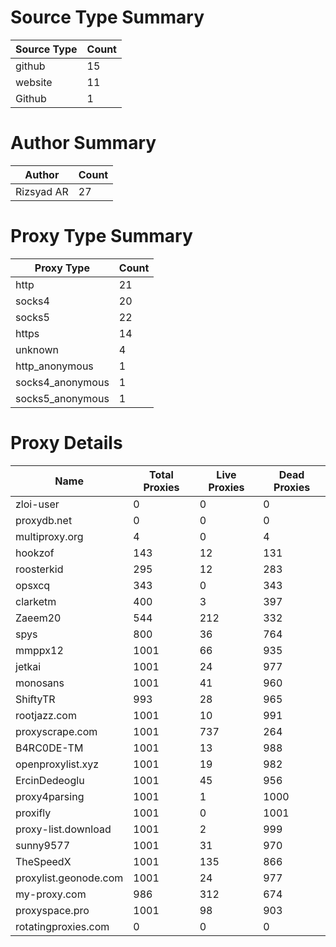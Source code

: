 # Source Type Summary

| Source Type | Count |
|-------------|-------|
| github | 15 |
| website | 11 |
| Github | 1 |


# Author Summary

| Author | Count |
|--------|-------|
| Rizsyad AR | 27 |


# Proxy Type Summary

| Proxy Type | Count |
|------------|-------|
| http | 21 |
| socks4 | 20 |
| socks5 | 22 |
| https | 14 |
| unknown | 4 |
| http_anonymous | 1 |
| socks4_anonymous | 1 |
| socks5_anonymous | 1 |


# Proxy Details

| Name | Total Proxies | Live Proxies | Dead Proxies |
|------|---------------|--------------|---------------|
| zloi-user | 0 | 0 | 0 |
| proxydb.net | 0 | 0 | 0 |
| multiproxy.org | 4 | 0 | 4 |
| hookzof | 143 | 12 | 131 |
| roosterkid | 295 | 12 | 283 |
| opsxcq | 343 | 0 | 343 |
| clarketm | 400 | 3 | 397 |
| Zaeem20 | 544 | 212 | 332 |
| spys | 800 | 36 | 764 |
| mmppx12 | 1001 | 66 | 935 |
| jetkai | 1001 | 24 | 977 |
| monosans | 1001 | 41 | 960 |
| ShiftyTR | 993 | 28 | 965 |
| rootjazz.com | 1001 | 10 | 991 |
| proxyscrape.com | 1001 | 737 | 264 |
| B4RC0DE-TM | 1001 | 13 | 988 |
| openproxylist.xyz | 1001 | 19 | 982 |
| ErcinDedeoglu | 1001 | 45 | 956 |
| proxy4parsing | 1001 | 1 | 1000 |
| proxifly | 1001 | 0 | 1001 |
| proxy-list.download | 1001 | 2 | 999 |
| sunny9577 | 1001 | 31 | 970 |
| TheSpeedX | 1001 | 135 | 866 |
| proxylist.geonode.com | 1001 | 24 | 977 |
| my-proxy.com | 986 | 312 | 674 |
| proxyspace.pro | 1001 | 98 | 903 |
| rotatingproxies.com | 0 | 0 | 0 |
